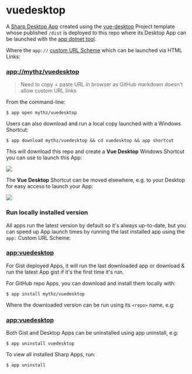 # vuedesktop

A [Sharp Desktop App](https://sharpscript.net/sharp-apps/) created using the [vue-desktop](https://github.com/NetCoreTemplates/vue-desktop) 
Project template whose published  `/dist` is deployed to this repo where its Desktop App can be launched with the [app dotnet tool](https://docs.servicestack.net/netcore-windows-desktop).

Where the `app://` [custom URL Scheme](https://sharpscript.net/sharp-apps/app-index) which can be launched via HTML Links:

### [app://mythz/vuedesktop](app://mythz/vuedesktop)

> Need to copy + paste URL in browser as GitHub markdown doesn't allow custom URL links

From the command-line:

    $ app open mythz/vuedesktop

Users can also download and run a local copy launched with a Windows Shortcut:

    $ app download mythz/vuedesktop && cd vuedesktop && app shortcut

This will download this repo and create a **Vue Desktop** Windows Shortcut you can use to launch this App:

![](https://raw.githubusercontent.com/ServiceStack/docs/master/docs/images/app/vue-desktop/vuedesktop-dist.png)

The **Vue Desktop** Shortcut can be moved elsewhere, e.g. to your Desktop for easy access to launch your App:

[![](https://raw.githubusercontent.com/ServiceStack/docs/master/docs/images/app/vue-desktop/vuedesktop-screenshot.png)](https://github.com/NetCoreTemplates/vue-desktop)

### Run locally installed version

All apps run the latest version by default so it's always up-to-date, but you can speed up App launch times by running the last installed app using the `app:` Custom URL Scheme:

### [app:vuedesktop](app:vuedesktop)

For Gist deployed Apps, it will run the last downloaded app or download & run the latest App gist if it's the first time it's run.

For GitHub repo Apps, you can download and install them locally with:

    $ app install mythz/vuedesktop

Where the downloaded version can be run using its `<repo>` name, e.g:

### [app:vuedesktop](app:vuedesktop)
    
Both Gist and Desktop Apps can be uninstalled using app uninstall, e.g:

    $ app uninstall vuedesktop

To view all installed Sharp Apps, run:

    $ app uninstall
